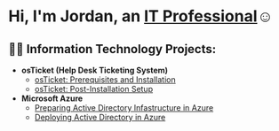 <h1>Hi, I'm Jordan, an <a href="">IT Professional</a>☺</h1>

<h2>👨‍💻 Information Technology Projects:</h2>

- <b>osTicket (Help Desk Ticketing System)</b>
  - [osTicket: Prerequisites and Installation](https://github.com/Jpalacios66/osticket-prereqs)
  - [osTicket: Post-Installation Setup](https://github.com/Jpalacios66/osticket_post-install)
- <b>Microsoft Azure</b>
  - [Preparing Active Directory Infastructure in Azure](https://github.com/Jpalacios66/Preparing-AD-infrastructure)
  - [Deploying Active Directory in Azure](https://github.com/Jpalacios66/deploying-active-directory/blob/main/README.md)

